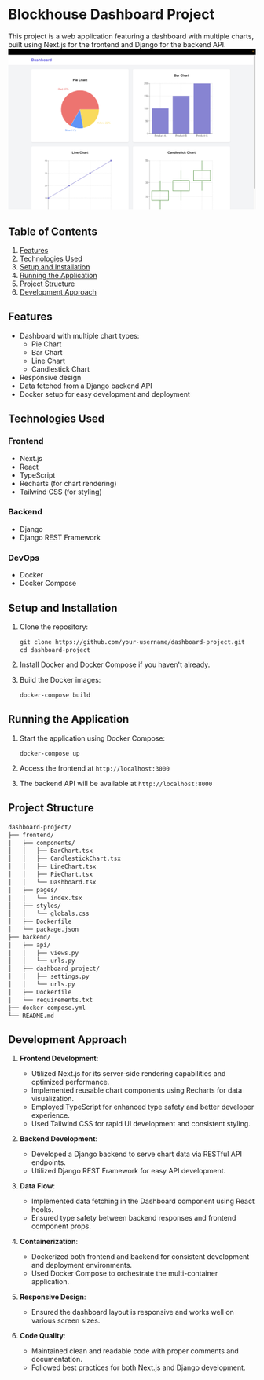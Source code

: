 # Blockhouse Dashboard Project

This project is a web application featuring a dashboard with multiple charts, built using Next.js for the frontend and Django for the backend API.
![alt text](demo.png)

## Table of Contents

1. [Features](#features)
2. [Technologies Used](#technologies-used)
3. [Setup and Installation](#setup-and-installation)
4. [Running the Application](#running-the-application)
5. [Project Structure](#project-structure)
6. [Development Approach](#development-approach)

## Features

- Dashboard with multiple chart types:
  - Pie Chart
  - Bar Chart
  - Line Chart
  - Candlestick Chart
- Responsive design
- Data fetched from a Django backend API
- Docker setup for easy development and deployment

## Technologies Used

### Frontend
- Next.js
- React
- TypeScript
- Recharts (for chart rendering)
- Tailwind CSS (for styling)

### Backend
- Django
- Django REST Framework

### DevOps
- Docker
- Docker Compose

## Setup and Installation

1. Clone the repository:
   ```
   git clone https://github.com/your-username/dashboard-project.git
   cd dashboard-project
   ```

2. Install Docker and Docker Compose if you haven't already.

3. Build the Docker images:
   ```
   docker-compose build
   ```

## Running the Application

1. Start the application using Docker Compose:
   ```
   docker-compose up
   ```

2. Access the frontend at `http://localhost:3000`
3. The backend API will be available at `http://localhost:8000`

## Project Structure

```
dashboard-project/
├── frontend/
│   ├── components/
│   │   ├── BarChart.tsx
│   │   ├── CandlestickChart.tsx
│   │   ├── LineChart.tsx
│   │   ├── PieChart.tsx
│   │   └── Dashboard.tsx
│   ├── pages/
│   │   └── index.tsx
│   ├── styles/
│   │   └── globals.css
│   ├── Dockerfile
│   └── package.json
├── backend/
│   ├── api/
│   │   ├── views.py
│   │   └── urls.py
│   ├── dashboard_project/
│   │   ├── settings.py
│   │   └── urls.py
│   ├── Dockerfile
│   └── requirements.txt
├── docker-compose.yml
└── README.md
```

## Development Approach

1. **Frontend Development**:
   - Utilized Next.js for its server-side rendering capabilities and optimized performance.
   - Implemented reusable chart components using Recharts for data visualization.
   - Employed TypeScript for enhanced type safety and better developer experience.
   - Used Tailwind CSS for rapid UI development and consistent styling.

2. **Backend Development**:
   - Developed a Django backend to serve chart data via RESTful API endpoints.
   - Utilized Django REST Framework for easy API development.

3. **Data Flow**:
   - Implemented data fetching in the Dashboard component using React hooks.
   - Ensured type safety between backend responses and frontend component props.

4. **Containerization**:
   - Dockerized both frontend and backend for consistent development and deployment environments.
   - Used Docker Compose to orchestrate the multi-container application.

5. **Responsive Design**:
   - Ensured the dashboard layout is responsive and works well on various screen sizes.

6. **Code Quality**:
   - Maintained clean and readable code with proper comments and documentation.
   - Followed best practices for both Next.js and Django development.
